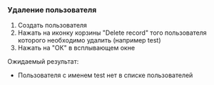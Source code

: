 ### Удаление пользователя

1. Создать пользователя
1. Нажать на иконку корзины "Delete record" того пользователя которого необходимо удалить (например test)
1. Нажать на "ОК" в всплывающем окне

Ожидаемый результат:  
- Пользователя с именем test нет в списке пользователей

